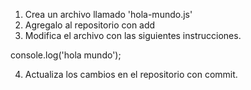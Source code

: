 1. Crea un archivo llamado 'hola-mundo.js'
2. Agregalo al repositorio con add
3. Modifica el archivo con las siguientes instrucciones.

console.log('hola mundo');

4. Actualiza los cambios en el repositorio con commit.